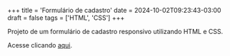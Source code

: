 +++
title = 'Formulário de cadastro'
date = 2024-10-02T09:23:43-03:00
draft = false
tags = ['HTML', 'CSS']
+++

Projeto de um formulário de cadastro responsivo utilizando HTML e CSS.

Acesse clicando [aqui](https://diegoaccoimbra.github.io/Formulario-de-cadastro/).